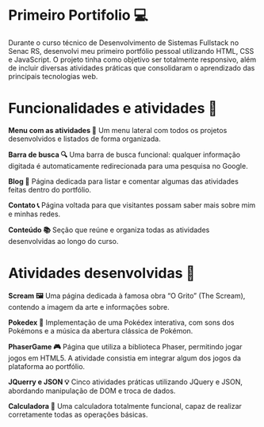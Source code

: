 # Primeiro Portifolio 💻

Durante o curso técnico de Desenvolvimento de Sistemas Fullstack no Senac RS, desenvolvi meu primeiro portfólio pessoal utilizando HTML, CSS e JavaScript. O projeto tinha como objetivo ser totalmente responsivo, além de incluir diversas atividades práticas que consolidaram o aprendizado das principais tecnologias web.

# Funcionalidades e atividades 🧭

**Menu com as atividades 🧩**
Um menu lateral com todos os projetos desenvolvidos e listados de forma organizada.

**Barra de busca 🔍**
Uma barra de busca funcional: qualquer informação digitada é automaticamente redirecionada para uma pesquisa no Google.

**Blog 📰**
Página dedicada para listar e comentar algumas das atividades feitas dentro do portfólio.

**Contato 📞**
Página voltada para que visitantes possam saber mais sobre mim e minhas redes.

**Conteúdo 📚**
Seção que reúne e organiza todas as atividades desenvolvidas ao longo do curso.

# Atividades desenvolvidas 🎨

**Scream 🖼️**
Uma página dedicada à famosa obra “O Grito” (The Scream), contendo a imagem da arte e informações sobre.

**Pokedex 🔴**
Implementação de uma Pokédex interativa, com sons dos Pokémons e a música da abertura clássica de Pokémon.

**PhaserGame 🎮**
Página que utiliza a biblioteca Phaser, permitindo jogar jogos em HTML5. A atividade consistia em integrar algum dos jogos da plataforma ao portfólio.

**JQuerry e JSON 💡**
Cinco atividades práticas utilizando JQuery e JSON, abordando manipulação de DOM e troca de dados.

**Calculadora 🧮**
Uma calculadora totalmente funcional, capaz de realizar corretamente todas as operações básicas.
